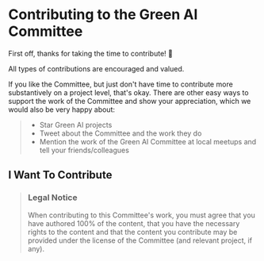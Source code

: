 # Contributing to the Green AI Committee

First off, thanks for taking the time to contribute! 🌱

All types of contributions are encouraged and valued. 

If you like the Committee, but just don't have time to contribute more substantively on a project level, that's okay. There are other easy ways to support the work of the Committee and show your appreciation, which we would also be very happy about:
> - Star Green AI projects
> - Tweet about the Committee and the work they do
> - Mention the work of the Green AI Committee at local meetups and tell your friends/colleagues

## I Want To Contribute

> ### Legal Notice 
> When contributing to this Committee's work, you must agree that you have authored 100% of the content, that you have the necessary rights to the content and that the content you contribute may be provided under the license of the Committee (and relevant project, if any).

